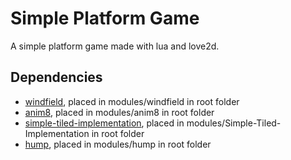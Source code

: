 # Simple Platform Game

A simple platform game made with lua and love2d.

## Dependencies
- [windfield](https://github.com/a327ex/windfield), placed in modules/windfield in root folder
- [anim8](https://github.com/kikito/anim8), placed in modules/anim8 in root folder
- [simple-tiled-implementation](https://github.com/karai17/Simple-Tiled-Implementation), placed in modules/Simple-Tiled-Implementation in root folder
- [hump](https://github.com/vrld/hump), placed in modules/hump in root folder
